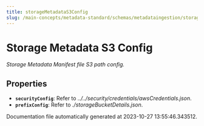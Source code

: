 ```yaml
---
title: storageMetadataS3Config
slug: /main-concepts/metadata-standard/schemas/metadataingestion/storage/storagemetadatas3config
---
```


# Storage Metadata S3 Config

*Storage Metadata Manifest file S3 path config.*

## Properties

- **`securityConfig`**: Refer to *../../security/credentials/awsCredentials.json*.
- **`prefixConfig`**: Refer to *./storageBucketDetails.json*.


Documentation file automatically generated at 2023-10-27 13:55:46.343512.
